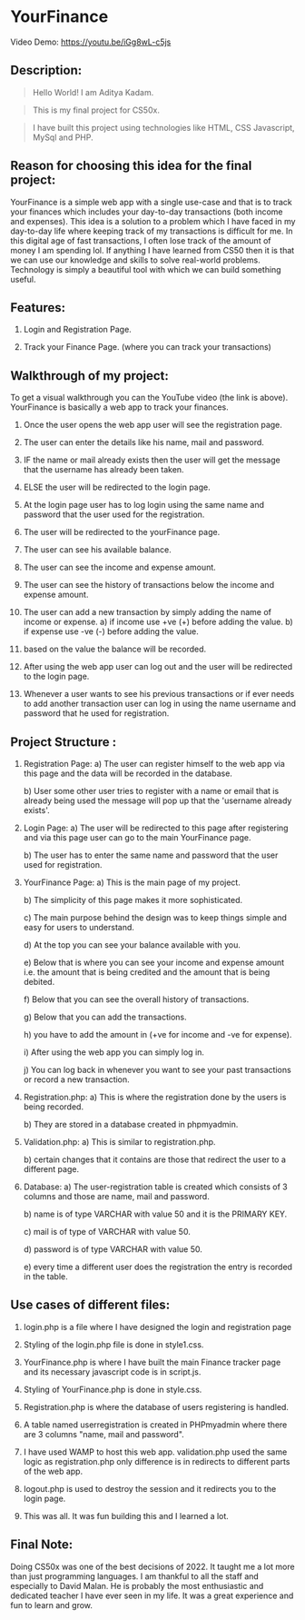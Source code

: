# YourFinance

Video Demo: https://youtu.be/iGg8wL-c5js

## Description:
> Hello World! I am Aditya Kadam.

> This is my final project for CS50x.

> I have built this project using technologies like HTML, CSS Javascript, MySql and PHP.

## Reason for choosing this idea for the final project:
YourFinance is a simple web app with a single use-case and that is to track your finances which includes your day-to-day transactions (both income and expenses). This idea is a solution to a problem which I have faced in my day-to-day life where keeping track of my transactions is difficult for me. In this digital age of fast transactions, I often lose track of the amount of money I am spending lol. If anything I have learned from CS50 then it is that we can use our knowledge and skills to solve real-world problems. Technology is simply a beautiful tool with which we can build something useful.

## Features:
1. Login and Registration Page.

2. Track your Finance Page. (where you can track your transactions)

## Walkthrough of my project:
To get a visual walkthrough you can the YouTube video (the link is above).
YourFinance is basically a web app to track your finances.

1. Once the user opens the web app user will see the registration page.

2. The user can enter the details like his name, mail and password.

3. IF the name or mail already exists then the user will get the message that the username has already been taken.

4. ELSE the user will be redirected to the login page.

5. At the login page user has to log login using the same name and password that the user used for the registration.

6. The user will be redirected to the yourFinance page.

7. The user can see his available balance.

8. The user can see the income and expense amount.

9. The user can see the history of transactions below the income and expense amount.

10. The user can add a new transaction by simply adding the name of income or expense.
    a) if income use +ve (+) before adding the value.
    b) if expense use -ve (-) before adding the value.

11. based on the value the balance will be recorded.

12. After using the web app user can log out and the user will be redirected to the login page.

13. Whenever a user wants to see his previous transactions or if ever needs to add another transaction user can log in using the name username and password that he used for registration.

## Project Structure :
1. Registration Page:
    a) The user can register himself to the web app via this page and the data will be recorded in the database.

    b) User some other user tries to register with a name or email that is already being used the message will pop up that the 'username already exists'.

2. Login Page:
    a) The user will be redirected to this page after registering and via this page user can go to the main YourFinance page.

    b) The user has to enter the same name and password that the user used for registration.

3. YourFinance Page:
    a) This is the main page of my project.

    b) The simplicity of this page makes it more sophisticated.

    c) The main purpose behind the design was to keep things simple and easy for users to understand.

    d) At the top you can see your balance available with you.

    e) Below that is where you can see your income and expense amount i.e. the amount that is being credited and the amount that is being debited.

    f) Below that you can see the overall history of transactions.

    g) Below that you can add the transactions.

    h) you have to add the amount in (+ve for income and -ve for expense).

    i) After using the web app you can simply log in.

    j) You can log back in whenever you want to see your past transactions or record a new transaction.

4. Registration.php:
    a) This is where the registration done by the users is being recorded.

    b) They are stored in a database created in phpmyadmin.

5. Validation.php:
    a) This is similar to registration.php.

    b) certain changes that it contains are those that redirect the user to a different page.

6. Database:
    a) The user-registration table is created which consists of 3 columns and those are name, mail and password.

    b) name is of type VARCHAR with value 50 and it is the PRIMARY KEY.

    c) mail is of type of VARCHAR with value 50.

    d) password is of type VARCHAR with value 50.

    e) every time a different user does the registration the entry is recorded in the table.

## Use cases of different files:
1. login.php is a file where I have designed the login and registration page

2. Styling of the login.php file is done in style1.css.

3. YourFinance.php is where I have built the main Finance tracker page and its necessary javascript code is in script.js.

4. Styling of YourFinance.php is done in style.css.

2. Registration.php is where the database of users registering is handled.

3. A table named userregistration is created in PHPmyadmin where there are 3 columns "name, mail and password".

4. I have used WAMP to host this web app. validation.php used the same logic as registration.php only difference is in redirects to different parts of the web app.

5. logout.php is used to destroy the session and it redirects you to the login page.

6. This was all. It was fun building this and I learned a lot.

## Final Note:
Doing CS50x was one of the best decisions of 2022. It taught me a lot more than just programming languages. I am thankful to all the staff and especially to David Malan. He is probably the most enthusiastic and dedicated teacher I have ever seen in my life. It was a great experience and fun to learn and grow.
